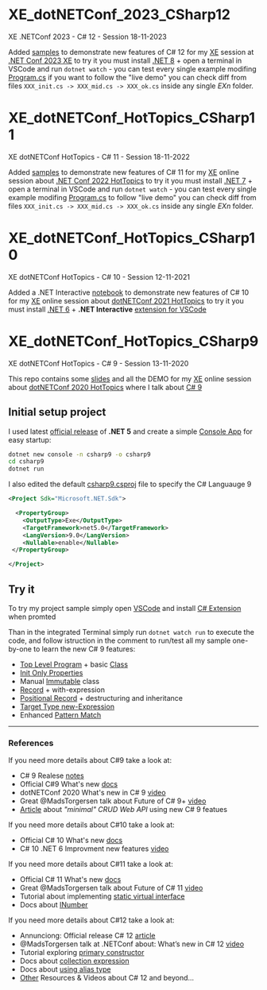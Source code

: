 # XE_dotNETConf_2023_CSharp12

XE .NETConf 2023 - C# 12 - Session 18-11-2023

Added [samples](CSharp12) to demonstrate new features of C# 12 for my [XE](https://www.xedotnet.org/) session at [.NET Conf 2023 XE](https://www.xedotnet.org/eventi/net-conf-2023-xe/) to try it you must install [.NET 8](https://dotnet.microsoft.com/download) + open a terminal in VSCode and run `dotnet watch` - you can test every single example modifing [Program.cs](CSharp12/Program.cs) if you want to follow the "live demo" you can check diff from files `XXX_init.cs -> XXX_mid.cs -> XXX_ok.cs` inside any single _EXn_ folder.

# XE_dotNETConf_HotTopics_CSharp11

XE dotNETConf HotTopics - C# 11 - Session 18-11-2022

Added [samples](CSharp11) to demonstrate new features of C# 11 for my [XE](https://www.xedotnet.org/) online session about [.NET Conf 2022 HotTopics](https://www.xedotnet.org/eventi/net-conf-2022-hot-topics/) to try it you must install [.NET 7](https://dotnet.microsoft.com/download) + open a terminal in VSCode and run `dotnet watch` - you can test every single example modifing [Program.cs](CSharp11/Program.cs) to follow "live demo" you can check diff from files `XXX_init.cs -> XXX_mid.cs -> XXX_ok.cs` inside any single _EXn_ folder.

# XE_dotNETConf_HotTopics_CSharp10

XE dotNETConf HotTopics - C# 10 - Session 12-11-2021

Added a .NET Interactive [notebook](CSharp10.dib) to demonstrate new features of C# 10 for my [XE](https://www.xedotnet.org/) online session about [dotNETConf 2021 HotTopics](https://www.xedotnet.org/eventi/dotnet-conf-2021-hot-topics/) to try it you must install [.NET 6](https://dotnet.microsoft.com/download) + **.NET Interactive** [extension for VSCode](https://marketplace.visualstudio.com/items?itemName=ms-dotnettools.dotnet-interactive-vscode)

# XE_dotNETConf_HotTopics_CSharp9

XE dotNETConf HotTopics - C# 9 - Session 13-11-2020

This repo contains some [slides](slides.pdf) and all the DEMO for my [XE](https://www.xedotnet.org/) online session about [dotNETConf 2020 HotTopics](https://www.xedotnet.org/eventi/xe-online-meeting-novembre/) where I talk about [C# 9](https://docs.microsoft.com/en-us/dotnet/csharp/whats-new/csharp-9)

## Initial setup project

I used latest [official release](https://dotnet.microsoft.com/download/dotnet/5.0) of **.NET 5** and create a simple [Console App](https://docs.microsoft.com/it-it/dotnet/core/tools/dotnet-new) for easy startup:

```bash
dotnet new console -n csharp9 -o csharp9
cd csharp9
dotnet run
```

I also edited the default [csharp9.csproj](csharp9.csproj) file to specify the C# Languauge 9

```xml
<Project Sdk="Microsoft.NET.Sdk">

  <PropertyGroup>
    <OutputType>Exe</OutputType>
    <TargetFramework>net5.0</TargetFramework>
    <LangVersion>9.0</LangVersion>
    <Nullable>enable</Nullable>
 </PropertyGroup>

</Project>
```

## Try it

To try my project sample simply open [VSCode](https://code.visualstudio.com) and install [C# Extension](https://marketplace.visualstudio.com/items?itemName=ms-dotnettools.csharp) when promted

Than in the integrated Terminal simply run `dotnet watch run` to execute the code, and follow istruction in the comment to run/test all my sample one-by-one to learn the new C# 9 features:

- [Top Level Program](Program.cs) + basic [Class](Sample0.cs)
- [Init Only Properties](Sample1.cs)
- Manual [Immutable](Sample2.cs) class
- [Record](Sample3.cs) + with-expression
- [Positional Record](Sample4.cs) + destructuring and inheritance
- [Target Type new-Expression](Sample5.cs)
- Enhanced [Pattern Match](Sample6.cs)

---

### References

If you need more details about C#9 take a look at:

- C# 9 Realese [notes](https://devblogs.microsoft.com/dotnet/c-9-0-on-the-record/)
- Official C#9 What's new [docs](https://docs.microsoft.com/en-us/dotnet/csharp/whats-new/csharp-9)
- dotNETConf 2020 What's new in C# 9 [video](https://youtu.be/x3kWzPKoRXc)
- Great @MadsTorgersen talk about Future of C# 9+ [video](https://usergroup.tv/videos/the-future-of-c/)
- [Article](https://www.strathweb.com/2020/10/beautiful-and-compact-web-apis-with-c-9-net-5-0-and-asp-net-core/) about _"minimal" CRUD Web API_ using new C# 9 featues

If you need more details about C#10 take a look at:

- Official C# 10 What's new [docs](https://learn.microsoft.com/en-us/dotnet/csharp/whats-new/csharp-10)
- C# 10 .NET 6 Improvment new features [video](https://youtu.be/y8xcUrEidpc)

If you need more details about C#11 take a look at:

- Official C# 11 What's new [docs](https://learn.microsoft.com/en-us/dotnet/csharp/whats-new/csharp-11/)
- Great @MadsTorgersen talk about Future of C# 11 [video](https://youtu.be/1K44Nu9_7U8)
- Tutorial about implementing [static virtual interface](https://learn.microsoft.com/en-us/dotnet/csharp/whats-new/tutorials/static-virtual-interface-members)
- Docs about [INumber<T>](https://learn.microsoft.com/en-us/dotnet/standard/generics/math)

If you need more details about C#12 take a look at:

- Annunciong: Official release C# 12 [article](https://devblogs.microsoft.com/dotnet/announcing-csharp-12/)
- @MadsTorgersen talk at .NETConf about: What’s new in C# 12 [video](https://youtu.be/by-GL-SjHdc?si=_V8igad9gUpOFzmo)
- Tutorial exploring [primary constructor](https://learn.microsoft.com/en-us/dotnet/csharp/whats-new/tutorials/primary-constructors)
- Docs about [collection expression](https://learn.microsoft.com/en-us/dotnet/csharp/language-reference/operators/collection-expressions)
- Docs about [using alias type](https://learn.microsoft.com/en-us/dotnet/csharp/language-reference/proposals/csharp-12.0/using-alias-types)
- [Other](CSharp12/README.md#reference-c-12) Resources & Videos about C# 12 and beyond...
